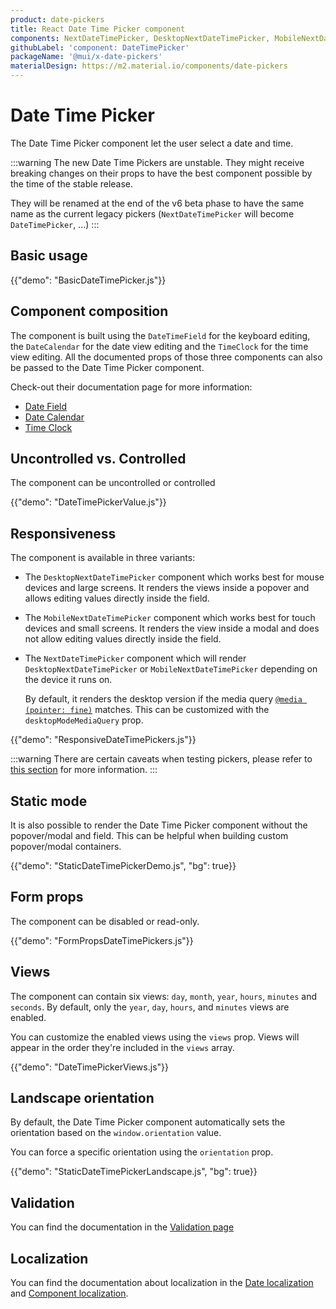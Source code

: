 ```yaml
---
product: date-pickers
title: React Date Time Picker component
components: NextDateTimePicker, DesktopNextDateTimePicker, MobileNextDateTimePicker, StaticNextDateTimePicker
githubLabel: 'component: DateTimePicker'
packageName: '@mui/x-date-pickers'
materialDesign: https://m2.material.io/components/date-pickers
---
```


# Date Time Picker

<p class="description">The Date Time Picker component let the user select a date and time.</p>

:::warning
The new Date Time Pickers are unstable.
They might receive breaking changes on their props to have the best component possible by the time of the stable release.

They will be renamed at the end of the v6 beta phase to have the same name as the current legacy pickers
(`NextDateTimePicker` will become `DateTimePicker`, ...)
:::

## Basic usage

{{"demo": "BasicDateTimePicker.js"}}

## Component composition

The component is built using the `DateTimeField` for the keyboard editing, the `DateCalendar` for the date view editing and the `TimeClock` for the time view editing.
All the documented props of those three components can also be passed to the Date Time Picker component.

Check-out their documentation page for more information:

- [Date Field](/x/react-date-pickers/date-field/)
- [Date Calendar](/x/react-date-pickers/date-calendar/)
- [Time Clock](/x/react-date-pickers/time-clock/)

## Uncontrolled vs. Controlled

The component can be uncontrolled or controlled

{{"demo": "DateTimePickerValue.js"}}

## Responsiveness

The component is available in three variants:

- The `DesktopNextDateTimePicker` component which works best for mouse devices and large screens.
  It renders the views inside a popover and allows editing values directly inside the field.

- The `MobileNextDateTimePicker` component which works best for touch devices and small screens.
  It renders the view inside a modal and does not allow editing values directly inside the field.

- The `NextDateTimePicker` component which will render `DesktopNextDateTimePicker` or `MobileNextDateTimePicker` depending on the device it runs on.

  By default, it renders the desktop version if the media query [`@media (pointer: fine)`](https://developer.mozilla.org/en-US/docs/Web/CSS/@media/pointer) matches.
  This can be customized with the `desktopModeMediaQuery` prop.

{{"demo": "ResponsiveDateTimePickers.js"}}

:::warning
There are certain caveats when testing pickers, please refer to [this section](/x/react-date-pickers/getting-started/#testing-caveats) for more information.
:::

## Static mode

It is also possible to render the Date Time Picker component without the popover/modal and field.
This can be helpful when building custom popover/modal containers.

{{"demo": "StaticDateTimePickerDemo.js", "bg": true}}

## Form props

The component can be disabled or read-only.

{{"demo": "FormPropsDateTimePickers.js"}}

## Views

The component can contain six views: `day`, `month`, `year`, `hours`, `minutes` and `seconds`.
By default, only the `year`, `day`, `hours`, and `minutes` views are enabled.

You can customize the enabled views using the `views` prop.
Views will appear in the order they're included in the `views` array.

{{"demo": "DateTimePickerViews.js"}}

## Landscape orientation

By default, the Date Time Picker component automatically sets the orientation based on the `window.orientation` value.

You can force a specific orientation using the `orientation` prop.

{{"demo": "StaticDateTimePickerLandscape.js", "bg": true}}

## Validation

You can find the documentation in the [Validation page](/x/react-date-pickers/validation/)

## Localization

You can find the documentation about localization in the [Date localization](/x/react-date-pickers/adapters-locale/) and [Component localization](/x/react-date-pickers/localization/).
